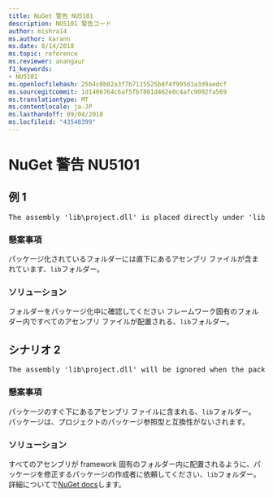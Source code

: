 ```yaml
---
title: NuGet 警告 NU5101
description: NU5101 警告コード
author: mishra14
ms.author: karann
ms.date: 8/14/2018
ms.topic: reference
ms.reviewer: anangaur
f1_keywords:
- NU5101
ms.openlocfilehash: 25b4c0b02a3f7b7115525b8f4f995d1a3d9aedcf
ms.sourcegitcommit: 1d1406764c6af5fb7801d462e0c4afc9092fa569
ms.translationtype: MT
ms.contentlocale: ja-JP
ms.lasthandoff: 09/04/2018
ms.locfileid: "43548399"
---
```

# <a name="nuget-warning-nu5101"></a>NuGet 警告 NU5101

## <a name="scenario-1"></a>例 1
<pre>The assembly 'lib\project.dll' is placed directly under 'lib' folder. It is recommended that assemblies be placed inside a framework-specific folder. Move it into a framework-specific folder.</pre>

### <a name="issue"></a>懸案事項

パッケージ化されているフォルダーには直下にあるアセンブリ ファイルが含まれています、`lib`フォルダー。


### <a name="solution"></a>ソリューション

フォルダーをパッケージ化中に確認してください フレームワーク固有のフォルダー内ですべてのアセンブリ ファイルが配置される、`lib`フォルダー。


## <a name="scenario-2"></a>シナリオ 2
<pre>The assembly 'lib\project.dll' will be ignored when the package is installed after the migration.</pre>

### <a name="issue"></a>懸案事項

パッケージのすぐ下にあるアセンブリ ファイルに含まれる、`lib`フォルダー。 パッケージは、プロジェクトのパッケージ参照型と互換性がないされます。


### <a name="solution"></a>ソリューション

すべてのアセンブリが framework 固有のフォルダー内に配置されるように、パッケージを修正するパッケージの作成者に依頼してください、`lib`フォルダー。 詳細についてで[NuGet docs](https://docs.microsoft.com/en-us/nuget/reference/migrate-packages-config-to-package-reference)します。


